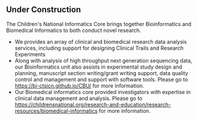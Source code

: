 
## Under Construction

The Children's National Informatics Core brings together Bioinformatics and Biomedical Informatics to both conduct novel research.

- We provides an array of clinical and biomedical research data analysis services, including support for designing Clinical Trails and Research Experiments
- Along with analysis of high throughput next generation sequencing data, our Bioinformatics unit also assists in experimental study design and planning, manuscript section writing/grant writing support, data quality control and management and support with software tools. Please go to <https://bi-ctsicn.github.io/CBU/> for more information.
- Our Biomedical informatics core  provided investigators with expertise in clinical data management and analysis. Please go to <https://childrensnational.org/research-and-education/research-resources/biomedical-informatics> for more information.
  


